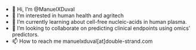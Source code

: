- 👋 Hi, I’m @ManuelXDuval
- 👀 I’m interested in human health and agritech
- 🌱 I’m currently learning about cell-free nucleic-acids in human plasma. 
- 💞️ I’m looking to collaborate on predicting clinical endpoints using omics' predictors. 
- 📫 How to reach me manuelxduval[at]double-strand.com

<!---
ManuelXDuval/ManuelXDuval is a ✨ special ✨ repository because its `README.md` (this file) appears on your GitHub profile.
You can click the Preview link to take a look at your changes.
--->
